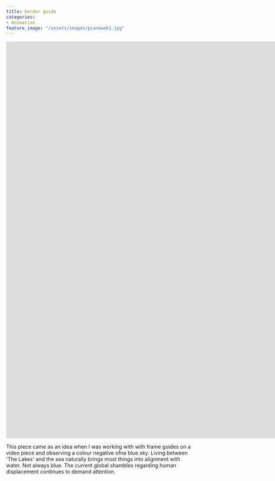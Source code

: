 ```yaml
---
title: border guide
categories:
- Animation
feature_image: "/assets/images/pianoweb1.jpg"
---
```


<iframe src="https://player.vimeo.com/video/910535950?badge=0&amp;autopause=0&amp;player_id=0&amp;app_id=58479" width="1920" height="1080" frameborder="0" allow="autoplay; fullscreen; picture-in-picture" title="border guide"></iframe>

This piece came as an idea when I was working with with frame guides on a video piece and observing a colour negative ofna blue sky. Living between 'The Lakes' and the sea naturally brings most things into alignment with water. Not always blue. The current global shambles regarding human displacement continues to demand attention. 
